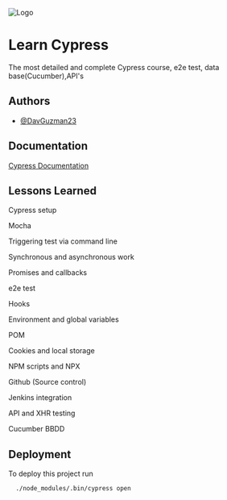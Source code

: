 
![Logo](https://www.cypress.io/cypress_logo_social.png)


# Learn Cypress 

The most detailed and complete Cypress course, e2e test, data base(Cucumber),API's

## Authors

- [@DavGuzman23](https://github.com/DavGuzman23)


## Documentation

[Cypress Documentation](https://docs.cypress.io/guides/overview/why-cypress)


## Lessons Learned

Cypress setup

Mocha

Triggering test via command line

Synchronous and asynchronous work

Promises and callbacks

e2e test

Hooks

Environment and global variables

POM

Cookies and local storage

NPM scripts and NPX

Github (Source control)

Jenkins integration

API and XHR testing

Cucumber BBDD


## Deployment

To deploy this project run

```bash
  ./node_modules/.bin/cypress open
```


